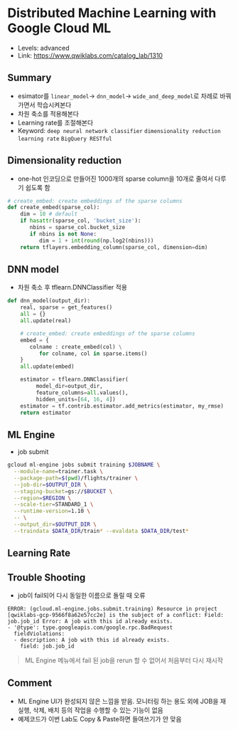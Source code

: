 # Distributed Machine Learning with Google Cloud ML
- Levels: advanced
- Link: https://www.qwiklabs.com/catalog_lab/1310

## Summary
- esimator를 `linear_model`-> `dnn_model`-> `wide_and_deep_model`로 차례로 바꿔가면서 학습시켜본다
- 차원 축소를 적용해본다
- Learning rate를 조절해본다
- Keyword: `deep neural network classifier` `dimensionality reduction` `learning rate` `BigQuery RESTful` 

## Dimensionality reduction
- one-hot 인코딩으로 만들어진 1000개의 sparse column을 10개로 줄여서 다루기 쉽도록 함
~~~python
# create_embed: create embeddings of the sparse columns
def create_embed(sparse_col):
    dim = 10 # default
    if hasattr(sparse_col, 'bucket_size'):
       nbins = sparse_col.bucket_size
       if nbins is not None:
          dim = 1 + int(round(np.log2(nbins)))
    return tflayers.embedding_column(sparse_col, dimension=dim)
~~~

## DNN model
- 차원 축소 후 tflearn.DNNClassifier 적용
~~~python
def dnn_model(output_dir):
    real, sparse = get_features()
    all = {}
    all.update(real)

    # create_embed: create embeddings of the sparse columns
    embed = {
       colname : create_embed(col) \
          for colname, col in sparse.items()
    }
    all.update(embed)

    estimator = tflearn.DNNClassifier(
         model_dir=output_dir,
         feature_columns=all.values(),
         hidden_units=[64, 16, 4])
    estimator = tf.contrib.estimator.add_metrics(estimator, my_rmse)
    return estimator
~~~

## ML Engine
- job submit
~~~bash
gcloud ml-engine jobs submit training $JOBNAME \
  --module-name=trainer.task \
  --package-path=$(pwd)/flights/trainer \
  --job-dir=$OUTPUT_DIR \
  --staging-bucket=gs://$BUCKET \
  --region=$REGION \
  --scale-tier=STANDARD_1 \
  --runtime-version=1.10 \
  -- \
  --output_dir=$OUTPUT_DIR \
  --traindata $DATA_DIR/train* --evaldata $DATA_DIR/test*
~~~

## Learning Rate

## Trouble Shooting
- job이 fail되어 다시 동일한 이름으로 돌릴 때 오류
~~~
ERROR: (gcloud.ml-engine.jobs.submit.training) Resource in project [qwiklabs-gcp-9566f8a62e57cc2e] is the subject of a conflict: Field: job.job_id Error: A job with this id already exists.
- '@type': type.googleapis.com/google.rpc.BadRequest
  fieldViolations:
  - description: A job with this id already exists.
    field: job.job_id
~~~
> ML Engine 메뉴에서 fail 된 job을 rerun 할 수 없어서 처음부터 다시 재시작

## Comment
- ML Engine UI가 완성되지 않은 느낌을 받음. 모니터링 하는 용도 외에 JOB을 재실행, 삭제, 배치 등의 작업을 수행할 수 있는 기능이 없음
- 예제코드가 이번 Lab도 Copy & Paste하면 들여쓰기가 안 맞음
 